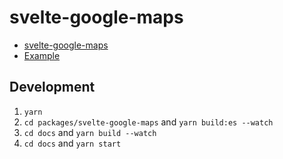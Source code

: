 # svelte-google-maps

- [svelte-google-maps](https://github.com/timhall/svelte-google-maps/tree/master/packages/svelte-google-docs)
- [Example](https://github.com/timhall/svelte-google-maps/tree/master/docs)

## Development

1. `yarn`
2. `cd packages/svelte-google-maps` and `yarn build:es --watch`
3. `cd docs` and `yarn build --watch`
4. `cd docs` and `yarn start`
